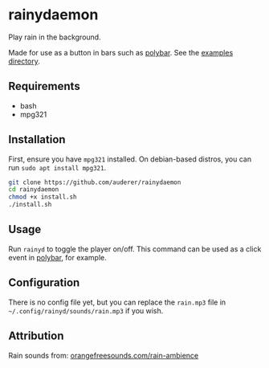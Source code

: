 # rainydaemon

Play rain in the background.

Made for use as a button in bars such as [polybar](https://github.com/polybar/polybar). See the [examples directory](examples/).

## Requirements

- bash
- mpg321

## Installation

First, ensure you have `mpg321` installed. On debian-based distros, you can run `sudo apt install mpg321`.

```bash
git clone https://github.com/auderer/rainydaemon
cd rainydaemon
chmod +x install.sh
./install.sh
```

## Usage

Run `rainyd` to toggle the player on/off. This command can be used as a click event in [polybar](https://github.com/polybar/polybar), for example.

## Configuration

There is no config file yet, but you can replace the `rain.mp3` file in `~/.config/rainyd/sounds/rain.mp3` if you wish.

## Attribution

Rain sounds from: [orangefreesounds.com/rain-ambience](http://www.orangefreesounds.com/rain-ambience/)